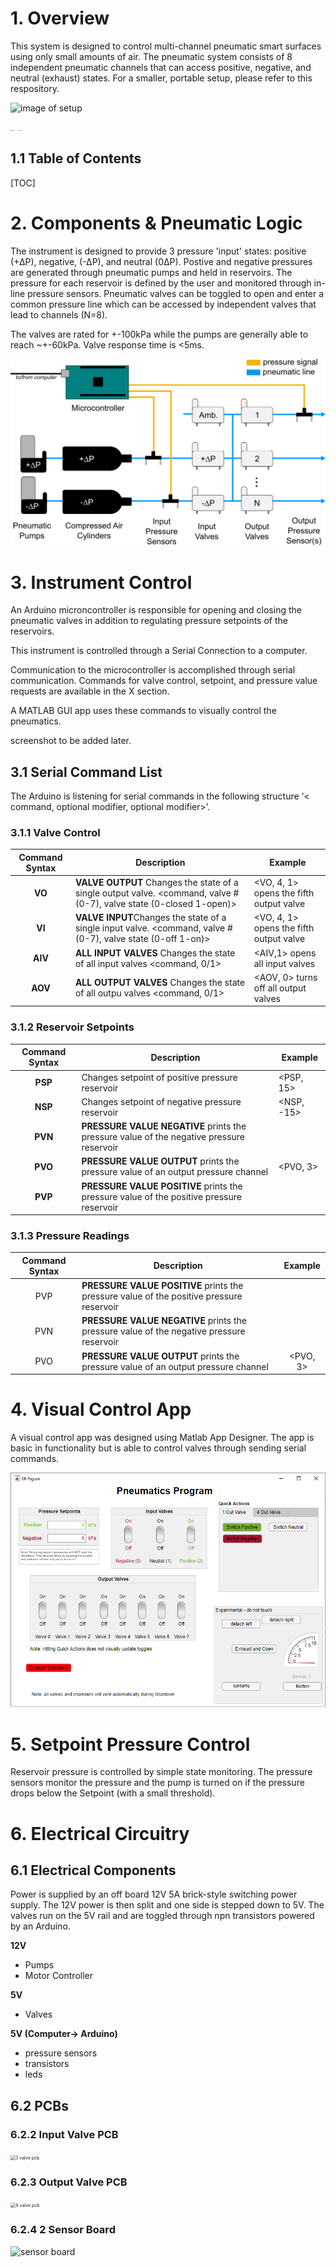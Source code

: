 

# 1. Overview
This system is designed to control multi-channel pneumatic smart surfaces using only small amounts of air. The pneumatic system consists of 8 independent pneumatic channels that can access positive, negative, and neutral (exhaust) states. For a smaller, portable setup, please refer to this respository.

![image of setup](Images/Jan_21_2020/bigpneumatics.png)

<img src="Images/2020_08_19/topView.png" alt="topView" style="zoom:10%;" /> <img src="Images/2020_08_19/backView.png" alt="backView" style="zoom:10%;" />

## 1.1 Table of Contents

[TOC]

# 2. Components & Pneumatic Logic

The instrument is designed to provide 3 pressure 'input' states: positive (+∆P), negative, (-∆P), and neutral (0∆P). Postive and negative pressures are generated through pneumatic pumps and held in reservoirs. The pressure for each reservoir is defined by the user and monitored through in-line pressure sensors. Pneumatic valves can be toggled to open and enter a common pressure line which can be accessed by independent valves that lead to channels (N=8). 

The valves are rated for +-100kPa while the pumps are generally able to reach ~+-60kPa. Valve response time is <5ms.

![image of logic](Images/Jan_21_2020/pressuresetup.png)

# 3. Instrument Control

An Arduino microncontroller is responsible for opening and closing the pneumatic valves in addition to regulating pressure setpoints of the reservoirs. 



This instrument is controlled through a Serial Connection to a computer. 



Communication to the microcontroller is accomplished through serial communication. Commands for valve control, setpoint, and pressure value requests are available in the X section.

A MATLAB GUI app uses these commands to visually control the pneumatics.

screenshot to be added later.

## 3.1 Serial Command List

The Arduino is listening for serial commands in the following structure ‘< command, optional modifier, optional modifier>’.

### 3.1.1 Valve Control

| Command Syntax | Description                                                  | Example                                 |
| :------------: | ------------------------------------------------------------ | --------------------------------------- |
|     **VO**     | **VALVE OUTPUT** Changes the state of a single output valve. <command, valve # (0-7), valve state (0-closed 1-open)> | <VO, 4, 1> opens the fifth output valve |
|     **VI**     | **VALVE INPUT**Changes the state of a single input valve. <command, valve # (0-7), valve state (0-off 1-on)> | <VO, 4, 1> opens the fifth output valve |
|    **AIV**     | **ALL INPUT VALVES** Changes the state of all input valves <command, 0/1> | <AIV,1> opens all input valves          |
|    **AOV**     | **ALL OUTPUT VALVES** Changes the state of all outpu valves <command, 0/1> | <AOV, 0> turns off all output valves    |

### 3.1.2 Reservoir Setpoints

| Command Syntax | Description                                                  | Example    |
| :------------: | ------------------------------------------------------------ | ---------- |
|    **PSP**     | Changes setpoint of positive pressure reservoir              | <PSP, 15>  |
|    **NSP**     | Changes setpoint of negative pressure reservoir              | <NSP, -15> |
|    **PVN**     | **PRESSURE VALUE NEGATIVE** prints the pressure value of the negative pressure reservoir | <PVN>      |
|    **PVO**     | **PRESSURE VALUE OUTPUT** prints the pressure value of an output pressure channel | <PVO, 3>   |
|    **PVP**     | **PRESSURE VALUE POSITIVE** prints the pressure value of the positive pressure reservoir | <PVP>      |

### 3.1.3 Pressure Readings

| Command Syntax | Description                                                  | Example  |
| :------------: | ------------------------------------------------------------ | :------: |
|      PVP       | **PRESSURE VALUE POSITIVE** prints the pressure value of the positive pressure reservoir |  <PVP>   |
|      PVN       | **PRESSURE VALUE NEGATIVE** prints the pressure value of the negative pressure reservoir |  <PVN>   |
|      PVO       | **PRESSURE VALUE OUTPUT** prints the pressure value of an output pressure channel | <PVO, 3> |

# 4. Visual Control App

A visual control app was designed using Matlab App Designer. The app is basic in functionality but is able to control valves through sending serial commands. 

![VCA](Visual_Control_System/Pneumatics_App_Jan_24.png)

# 5. Setpoint Pressure Control

Reservoir pressure is controlled by simple state monitoring. The pressure sensors monitor the pressure and the pump is turned on if the pressure drops below the Setpoint (with a small threshold).

# 6. Electrical Circuitry

## 6.1 Electrical Components

Power is supplied by an off board 12V 5A brick-style switching power supply. The 12V power is then split and one side is stepped down to 5V. The valves run on the 5V rail and are toggled through npn transistors powered by an Arduino.

**12V**

- Pumps
- Motor Controller

**5V**

- Valves

**5V (Computer-> Arduino)**

- pressure sensors
- transistors
- leds

## 6.2 PCBs

### 6.2.2 Input Valve PCB

<img src="/Users/kurtislaqua/Documents/GitHub/Pneumatics/Images/3_valve_pcb.png" alt="3 valve pcb" style="zoom:50%;" />

### 6.2.3 Output Valve PCB

<img src="/Users/kurtislaqua/Documents/GitHub/Pneumatics/Images/4_valve_pcb.png" alt="4 valve pcb" style="zoom:50%;" />



### 6.2.4 2 Sensor Board

![sensor board](/Users/kurtislaqua/Documents/GitHub/Pneumatics/Images/sensor_board_image.png)



